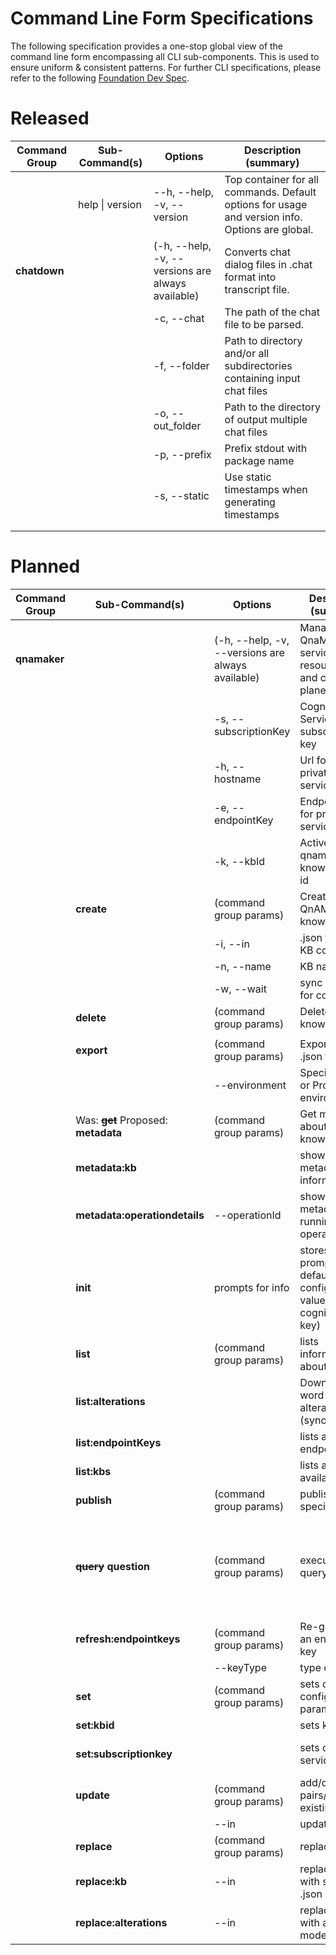 # Command Line Form Specifications

The following specification provides a one-stop global view of the command line form encompassing all CLI sub-components. This is used to ensure uniform & consistent patterns. For further CLI specifications, please refer to the following [Foundation Dev Spec](https://github.com/microsoft/botframework-cli/blob/master/specs/FoundationDevSpec.md).



# Released

| Command Group | Sub-Command(s)  | Options                                           | Description (summary)                                        |
| ------------- | --------------- | ------------------------------------------------- | ------------------------------------------------------------ |
|               | help \| version | --h, --help, -v, --version                        | Top container for all commands. Default options for usage and version info. Options are global. |
| **chatdown**  |                 | (-h, --help, -v, --versions are always available) | Converts chat dialog files in <filename>.chat format into transcript file. |
|               |                 | -c, --chat                                        | The path of the chat file to be parsed.                      |
|               |                 | -f, --folder                                      | Path to directory and/or all subdirectories containing input chat files |
|               |                 | -o, --out_folder                                  | Path to the directory of output multiple chat files          |
|               |                 | -p, --prefix                                      | Prefix stdout with package name                              |
|               |                 | -s, --static                                      | Use static timestamps when generating timestamps             |
|               |                 |                                                   |                                                              |
|               |                 |                                                   |                                                              |



# Planned

| Command Group | Sub-Command(s)                          | Options                                           | Description (summary)                                        | Comments                                                     |
| ------------- | --------------------------------------- | ------------------------------------------------- | ------------------------------------------------------------ | ------------------------------------------------------------ |
| **qnamaker**  |                                         | (-h, --help, -v, --versions are always available) | Manages QnaMaker service resources (data and control planes). |                                                              |
|               |                                         | -s, --subscriptionKey <key>                       | Cognitive Services subscription key                          |                                                              |
|               |                                         | -h,  --hostname <url>                             | Url for your private QnA service                             |                                                              |
|               |                                         | -e,  --endpointKey <key>                          | Endpoint key for private QnA service                         |                                                              |
|               |                                         | -k,  --kbId <kbid>                                | Active qnamaker knowledgebase id                             |                                                              |
|               | **create**                              | (command group params)                            | Creates QnAMaker knowledgebase                               |                                                              |
|               |                                         | -i, --in                                          | .json file with KB content                                   |                                                              |
|               |                                         | -n, --name                                        | KB name                                                      |                                                              |
|               |                                         | -w, --wait                                        | sync op. wait for completion                                 |                                                              |
|               | **delete**                              | (command group params)                            | Delete a knowledgebase                                       |                                                              |
|               |                                         |                                                   |                                                              |                                                              |
|               | **export**                              | (command group params)                            | Exports a kb to .json file                                   |                                                              |
|               |                                         | --environment                                     | Specifies Test or Prod environments                          |                                                              |
|               | Was: **~~get~~** Proposed: **metadata** | (command group params)                            | Get metadata about a knowledgebase                           | Name collision                                               |
|               | **metadata:kb**                         |                                                   | shows KB metadata information                                |                                                              |
|               | **metadata:operationdetails**           | --operationId                                     | shows metadata about running operation                       |                                                              |
|               | **init**                                | prompts for info                                  | stores prompted default configuration values (e.g. cognitive sub key) |                                                              |
|               | **list**                                | (command group params)                            | lists information about service                              |                                                              |
|               | **list:alterations**                    |                                                   | Downloads all word alterations (synonyms)                    |                                                              |
|               | **list:endpointKeys**                   |                                                   | lists all endpoint Keys                                      |                                                              |
|               | **list:kbs**                            |                                                   | lists all available KBs                                      |                                                              |
|               | **publish**                             | (command group params)                            | publishes specified KB                                       |                                                              |
|               | **~~query~~**  **question** <text>      | (command group params)                            | executes QnA query                                           | Deviated from original which has --question parameter. Renamed command |
|               | **refresh:endpointkeys**                | (command group params)                            | Re-generates an endpoint key                                 | Consider simplifying: RefreshEPK                             |
|               |                                         | --keyType                                         | type of key                                                  |                                                              |
|               | **set**                                 | (command group params)                            | sets default configuration params                            |                                                              |
|               | **set:kbid**                            |                                                   | sets kbId                                                    |                                                              |
|               | **set:subscriptionkey**                 |                                                   | sets cognitive service key                                   | Consider rename to CSK(?)                                    |
|               | **update**                              | (command group params)                            | add/del qna pairs/urls to existing KB                        |                                                              |
|               |                                         | --in <file>                                       | updated KB                                                   |                                                              |
|               | **replace**                             | (command group params)                            | replace KB                                                   |                                                              |
|               | **replace:kb**                          | --in <file>                                       | replaces KB with specified .json KB                          |                                                              |
|               | **replace:alterations**                 | --in <file>                                       | replaces KB with altered model                               |                                                              |

